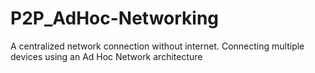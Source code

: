 # P2P_AdHoc-Networking
A centralized network connection without internet. Connecting multiple devices using an Ad Hoc Network architecture 
